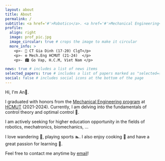 ```yaml
---
layout: about
title: About
permalink: /
subtitle: <a href='#'>Robotics</a>. <a href='#'>Mechanical Engineering</a>. <a href='#'>Control</a>.
profile:
  align: right
  image: prof_pic.jpg
  image_circular: true # crops the image to make it circular
  more_info: >
    <p>- 🧮 CT Gia Dinh (17-20) ClgT</p>
    <p>- ⚙️ Mech.Eng HCMUT (21-24)  </p>
    <p>- 🏙️ Go Vap, H.C.M, Viet Nam </p>

news: true # includes a list of news items
selected_papers: true # includes a list of papers marked as "selected={true}"
social: false # includes social icons at the bottom of the page
---
```

Hi, I'm An🌽.

I graduated with honors from the [Mechanical Engineering program](https://fme.hcmut.edu.vn/) at [HCMUT](https://en.wikipedia.org/wiki/Ho_Chi_Minh_City_University_of_Technology) (2021-2024). Currently, I am delving into the fundamentals of control theory and optimal control 🔬.

I am actively seeking for higher education opportunity in the fields of robotics, mechatronics, biomechanics, ...

I love wandering 🚊, playing sports 🏊. I also enjoy cooking 🍜 and have a great passion for learning 📝.

Feel free to contact me anytime by [email](an0906946088@gmail.com)!